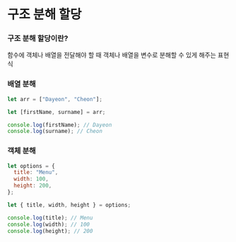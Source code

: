 # 구조 분해 할당

### 구조 분해 할당이란?

함수에 객체나 배열을 전달해야 할 때 객체나 배열을 변수로 분해할 수 있게 해주는 표현식

### 배열 분해

```js
let arr = ["Dayeon", "Cheon"];

let [firstName, surname] = arr;

console.log(firstName); // Dayeon
console.log(surname); // Cheon
```

### 객체 분해

```js
let options = {
  title: "Menu",
  width: 100,
  height: 200,
};

let { title, width, height } = options;

console.log(title); // Menu
console.log(width); // 100
console.log(height); // 200
```
